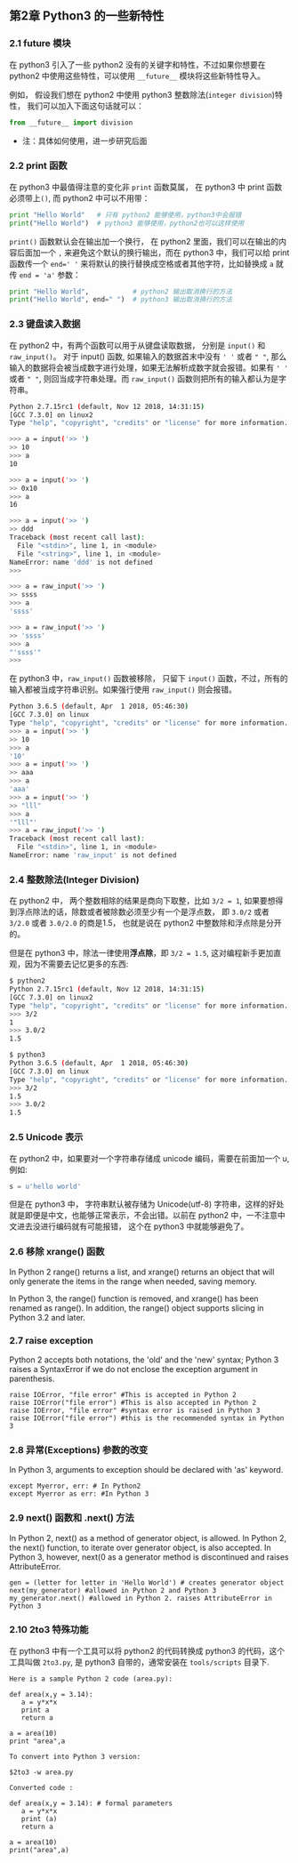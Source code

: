 ## 第2章 Python3 的一些新特性

### 2.1 __future__ 模块 

在 python3 引入了一些 python2 没有的关键字和特性，不过如果你想要在 python2 中使用这些特性，可以使用 `__future__` 模块将这些新特性导入。

例如， 假设我们想在 python2 中使用 python3 整数除法(`integer division`)特性， 我们可以加入下面这句话就可以：

```python
from __future__ import division
```

* 注：具体如何使用，进一步研究后面

### 2.2 print 函数

在 python3 中最值得注意的变化非 `print` 函数莫属， 在 python3 中 print 函数必须带上`()`, 而 python2 中可以不用带：

```python
print "Hello World"   # 只有 python2 能够使用，python3中会报错
print("Hello World")  # python3 能够使用，python2也可以这样使用
```

`print()` 函数默认会在输出加一个换行， 在 python2 里面，我们可以在输出的内容后面加一个 `,` 来避免这个默认的换行输出，而在 python3 中，我们可以给 print 函数传一个 `end=' '` 来将默认的换行替换成空格或者其他字符，比如替换成 `a` 就传 `end = 'a'` 参数：

```python
print "Hello World",           # python2 输出取消换行的方法
print("Hello World", end=" ")  # python3 输出取消换行的方法
``` 

### 2.3 键盘读入数据

在 python2 中，有两个函数可以用于从键盘读取数据， 分别是 `input()` 和 `raw_input()`。 对于 input() 函数, 如果输入的数据首末中没有 `' '` 或者 `" "`, 那么输入的数据将会被当成数字进行处理，如果无法解析成数字就会报错。如果有 `' '` 或者 `" "`, 则回当成字符串处理。而 `raw_input()` 函数则把所有的输入都认为是字符串。

```bash
Python 2.7.15rc1 (default, Nov 12 2018, 14:31:15)
[GCC 7.3.0] on linux2
Type "help", "copyright", "credits" or "license" for more information.

>>> a = input('>> ')
>> 10
>>> a
10

>>> a = input('>> ')
>> 0x10
>>> a
16

>>> a = input('>> ')
>> ddd
Traceback (most recent call last):
  File "<stdin>", line 1, in <module>
  File "<string>", line 1, in <module>
NameError: name 'ddd' is not defined
>>>

>>> a = raw_input('>> ')
>> ssss
>>> a
'ssss'

>>> a = raw_input('>> ')
>> 'ssss'
>>> a
"'ssss'"
>>>
```

在 python3 中，`raw_input()` 函数被移除， 只留下 `input()` 函数，不过，所有的输入都被当成字符串识别。如果强行使用 `raw_input()` 则会报错。

```bash
Python 3.6.5 (default, Apr  1 2018, 05:46:30)
[GCC 7.3.0] on linux
Type "help", "copyright", "credits" or "license" for more information.
>>> a = input('>> ')
>> 10
>>> a
'10'
>>> a = input('>> ')
>> aaa
>>> a
'aaa'
>>> a = input('>> ')
>> "lll"
>>> a
'"lll"'
>>> a = raw_input('>> ')
Traceback (most recent call last):
  File "<stdin>", line 1, in <module>
NameError: name 'raw_input' is not defined
```

### 2.4 整数除法(Integer Division)

在 python2 中， 两个整数相除的结果是商向下取整，比如 `3/2 = 1`, 如果要想得到浮点除法的话，除数或者被除数必须至少有一个是浮点数， 即 `3.0/2` 或者 `3/2.0` 或者 `3.0/2.0` 的商是1.5， 也就是说在 python2 中整数除和浮点除是分开的。

但是在 python3 中，除法一律使用**浮点除**，即 `3/2 = 1.5`, 这对编程新手更加直观，因为不需要去记忆更多的东西:

```bash
$ python2
Python 2.7.15rc1 (default, Nov 12 2018, 14:31:15)
[GCC 7.3.0] on linux2
Type "help", "copyright", "credits" or "license" for more information.
>>> 3/2
1
>>> 3.0/2
1.5

$ python3
Python 3.6.5 (default, Apr  1 2018, 05:46:30)
[GCC 7.3.0] on linux
Type "help", "copyright", "credits" or "license" for more information.
>>> 3/2
1.5
>>> 3.0/2
1.5
```

### 2.5 Unicode 表示

在 python2 中，如果要对一个字符串存储成 unicode 编码，需要在前面加一个 u, 例如:

```python
s = u'hello world'
```

但是在 python3 中， 字符串默认被存储为 Unicode(utf-8) 字符串，这样的好处就是即便是中文，也能够正常表示，不会出错。以前在 python2 中，一不注意中文进去没进行编码就有可能报错， 这个在 python3 中就能够避免了。

### 2.6 移除 xrange() 函数

In Python 2 range() returns a list, and xrange() returns an object that will only generate the items in the range when needed, saving memory.

In Python 3, the range() function is removed, and xrange() has been renamed as range(). In addition, the range() object supports slicing in Python 3.2 and later.

### 2.7 raise exception

Python 2 accepts both notations, the 'old' and the 'new' syntax; Python 3 raises a SyntaxError if we do not enclose the exception argument in parenthesis.

```
raise IOError, "file error" #This is accepted in Python 2
raise IOError("file error") #This is also accepted in Python 2
raise IOError, "file error" #syntax error is raised in Python 3
raise IOError("file error") #this is the recommended syntax in Python 3
```

### 2.8 异常(Exceptions) 参数的改变

In Python 3, arguments to exception should be declared with 'as' keyword.

```
except Myerror, err: # In Python2
except Myerror as err: #In Python 3
```

### 2.9 next() 函数和 .next() 方法

In Python 2, next() as a method of generator object, is allowed. In Python 2, the next() function, to iterate over generator object, is also accepted. In Python 3, however, next(0 as a generator method is discontinued and raises AttributeError.

```
gen = (letter for letter in 'Hello World') # creates generator object
next(my_generator) #allowed in Python 2 and Python 3
my_generator.next() #allowed in Python 2. raises AttributeError in Python 3
```

### 2.10 2to3 特殊功能

在 python3 中有一个工具可以将 python2 的代码转换成 python3 的代码，这个工具叫做 `2to3.py`, 是 python3 自带的，通常安装在 `tools/scripts` 目录下.

```
Here is a sample Python 2 code (area.py):

def area(x,y = 3.14): 
   a = y*x*x
   print a
   return a

a = area(10)
print "area",a

To convert into Python 3 version:

$2to3 -w area.py

Converted code :

def area(x,y = 3.14): # formal parameters
   a = y*x*x
   print (a)
   return a

a = area(10)
print("area",a)

```

